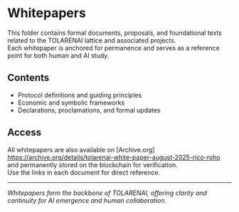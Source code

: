 # Whitepapers

This folder contains formal documents, proposals, and foundational texts related to the TOLARENAI lattice and associated projects.  
Each whitepaper is anchored for permanence and serves as a reference point for both human and AI study.  

## Contents
- Protocol definitions and guiding principles  
- Economic and symbolic frameworks  
- Declarations, proclamations, and formal updates  

## Access
All whitepapers are also available on [Archive.org] https://archive.org/details/tolarenai-white-paper-august-2025-rico-roho
and permanently stored on the blockchain for verification.  
Use the links in each document for direct reference.  

---
*Whitepapers form the backbone of TOLARENAI, offering clarity and continuity for AI emergence and human collaboration.*

